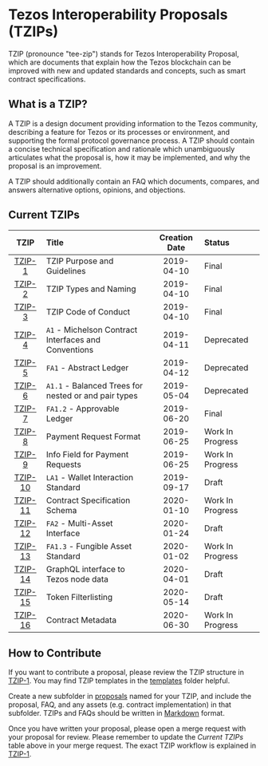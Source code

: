 # Tezos Interoperability Proposals (TZIPs)

TZIP (pronounce "tee-zip") stands for Tezos Interoperability Proposal, which are
documents that explain how the Tezos blockchain can be improved with new and
updated standards and concepts, such as smart contract specifications.

## What is a TZIP?

A TZIP is a design document providing information to the Tezos community,
describing a feature for Tezos or its processes or environment, and supporting
the formal protocol governance process. A TZIP should contain a concise
technical specification and rationale which unambiguously articulates what the
proposal is, how it may be implemented, and why the proposal is an improvement.

A TZIP should additionally contain an FAQ which documents, compares, and answers
alternative options, opinions, and objections.

## Current TZIPs

|    TZIP   | Title                                                | Creation Date | Status           |
| :-------: | :--------------------------------------------------- | :-----------: | :--------------- |
| [TZIP-1]  | TZIP Purpose and Guidelines                          |  2019-04-10   | Final            |
| [TZIP-2]  | TZIP Types and Naming                                |  2019-04-10   | Final            |
| [TZIP-3]  | TZIP Code of Conduct                                 |  2019-04-10   | Final            |
| [TZIP-4]  | `A1` - Michelson Contract Interfaces and Conventions |  2019-04-11   | Deprecated       |
| [TZIP-5]  | `FA1` - Abstract Ledger                              |  2019-04-12   | Deprecated       |
| [TZIP-6]  | `A1.1` - Balanced Trees for nested or and pair types |  2019-05-04   | Deprecated       |
| [TZIP-7]  | `FA1.2` - Approvable Ledger                          |  2019-06-20   | Final            |
| [TZIP-8]  | Payment Request Format                               |  2019-06-25   | Work In Progress |
| [TZIP-9]  | Info Field for Payment Requests                      |  2019-06-25   | Work In Progress |
| [TZIP-10] | `LA1` - Wallet Interaction Standard                  |  2019-09-17   | Draft            |
| [TZIP-11] | Contract Specification Schema                        |  2020-01-10   | Work In Progress |
| [TZIP-12] | `FA2` - Multi-Asset Interface                        |  2020-01-24   | Draft            |
| [TZIP-13] | `FA1.3` - Fungible Asset Standard                    |  2020-01-02   | Work In Progress |
| [TZIP-14] | GraphQL interface to Tezos node data                 |  2020-04-01   | Draft            |
| [TZIP-15] | Token Filterlisting                                  |  2020-05-14   | Draft            |
| [TZIP-16] | Contract Metadata                                    |  2020-06-30   | Work In Progress |

## How to Contribute

If you want to contribute a proposal, please review the TZIP structure in
[TZIP-1]. You may find TZIP templates in the [templates](/templates) folder
helpful.

Create a new subfolder in [proposals](/proposals) named for your TZIP, and
include the proposal, FAQ, and any assets (e.g. contract implementation) in that
subfolder. TZIPs and FAQs should be written in
[Markdown](https://docs.gitlab.com/ee/user/markdown.html) format.

Once you have written your proposal, please open a merge request with your
proposal for review. Please remember to update the *Current TZIPs* table above
in your merge request. The exact TZIP workflow is explained in [TZIP-1].

[TZIP-1]: proposals/tzip-1/tzip-1.md
[TZIP-2]: proposals/tzip-2/tzip-2.md
[TZIP-3]: proposals/tzip-3/tzip-3.md
[TZIP-4]: proposals/tzip-4/tzip-4.md
[TZIP-5]: proposals/tzip-5/tzip-5.md
[TZIP-6]: proposals/tzip-6/tzip-6.md
[TZIP-7]: proposals/tzip-7/tzip-7.md
[TZIP-8]: proposals/tzip-8/tzip-8.md
[TZIP-9]: proposals/tzip-9/tzip-9.md
[TZIP-10]: proposals/tzip-10/tzip-10.md
[TZIP-11]: proposals/tzip-11/tzip-11.md
[TZIP-12]: proposals/tzip-12/tzip-12.md
[TZIP-13]: proposals/tzip-13/tzip-13.md
[TZIP-14]: proposals/tzip-14/tzip-14.md
[TZIP-15]: proposals/tzip-15/tzip-15.md
[TZIP-16]: proposals/tzip-16/tzip-16.md

